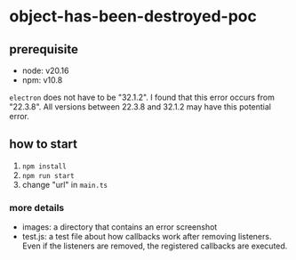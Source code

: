 # object-has-been-destroyed-poc

## prerequisite

- node: v20.16
- npm: v10.8

`electron` does not have to be "32.1.2". I found that this error occurs from "22.3.8". All versions between 22.3.8 and 32.1.2 may have this potential error.

## how to start

1. `npm install`
2. `npm run start`
3. change "url" in `main.ts`

### more details

- images: a directory that contains an error screenshot
- test.js: a test file about how callbacks work after removing listeners. Even if the listeners are removed, the registered callbacks are executed.
